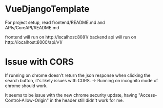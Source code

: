 # VueDjangoTemplate

For project setup, read frontend/README.md and APIs/CoreAPI/README.md

frontend will run on http://localhost:8081/
backend api will run on http://localhost:8000/api/v1/

# Issue with CORS
If running on chrome doesn't return the json response when clicking the search button, it's likely issues with CORS.
-> Running on incognito mode of chrome should work.

It seems to be issue with the new chrome security update, having "Access-Control-Allow-Origin" in the header still didn't work for me.

